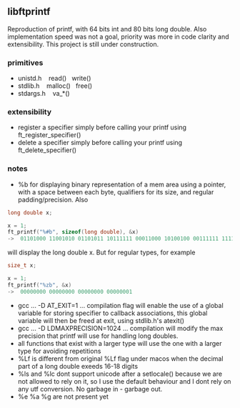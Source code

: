 ## libftprintf
Reproduction of printf, with 64 bits int and 80 bits long double. Also implementation speed was not a goal, priority was more in code clarity and extensibility. This project is still under construction.

### primitives
* unistd.h&nbsp;&nbsp;&nbsp;&nbsp;read()&nbsp;&nbsp;&nbsp;write()
* stdlib.h&nbsp;&nbsp;&nbsp;&nbsp;malloc()&nbsp;&nbsp;&nbsp;free()
* stdargs.h&nbsp;&nbsp;&nbsp;&nbsp;va_*()

### extensibility
* register a specifier simply before calling your printf using ft_register_specifier()
* delete a specifier simply before calling your printf using ft_delete_specifier()

### notes
* %b for displaying binary representation of a mem area using a pointer, with a space between each byte, qualifiers for its size, and regular padding/precision. Also 
```c
long double x;

x = 1;
ft_printf("%#b", sizeof(long double), &x)
->  01101000 11001010 01101011 10111111 00011000 10100100 00111111 11111111 10000000 00000000 00000000 00000000 00000000 00000000 00000000 00000000
```
will display the long double x. But for regular types, for example 
```c
size_t x;

x = 1;
ft_printf("%zb", &x)
->  00000000 00000000 00000000 00000001
```

* gcc ... -D AT_EXIT=1 ... compilation flag will enable the use of a global variable for storing specifier to callback associations, this global variable will then be freed at exit, using stdlib.h's atexit()
* gcc ... -D LDMAXPRECISION=1024 ... compilation will modify the max precision that printf will use for handling long doubles.
* all functions that exist with a larger type will use the one with a larger type for avoiding repetitions 
* %Lf&nbsp;is different from original %Lf flag under macos when the decimal part of a long double exeeds 16-18 digits
* %ls and %lc dont support unicode after a setlocale() because we are not allowed to rely on it, so I use the default behaviour and I dont rely on any utf conversion. No garbage in - garbage out.
* %e %a %g are not present yet

